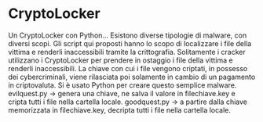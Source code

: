 # CryptoLocker
Un CryptoLocker con Python…
Esistono diverse tipologie di malware, con diversi scopi. Gli script qui proposti hanno lo scopo di localizzare i file della vittima e renderli inaccessibili tramite la crittografia. Solitamente i cracker utilizzano i CryptoLocker per prendere in ostaggio i file della vittima e renderli inaccessibili. La chiave con cui i file vengono criptati, in possesso dei cybercriminali, viene rilasciata poi solamente in cambio di un pagamento in criptovaluta. Si è usato Python per creare questo semplice malware.
evilquest.py -> genera una chiave, ne salva il valore in filechiave.key e cripta tutti i file nella cartella locale.
goodquest.py -> a partire dalla chiave memorizzata in filechiave.key, decripta tutti i file nella cartella locale.
